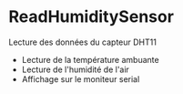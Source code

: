# ReadHumiditySensor
 Lecture des données du capteur DHT11
 - Lecture de la température ambuante
 - Lecture de l'humidité de l'air
 - Affichage sur le moniteur serial
